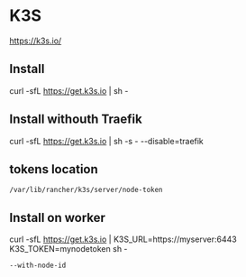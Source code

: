 # K3S 
https://k3s.io/

## Install
  
  curl -sfL https://get.k3s.io | sh -

## Install withouth Traefik
  curl -sfL https://get.k3s.io | sh -s - --disable=traefik

## tokens location

    /var/lib/rancher/k3s/server/node-token

## Install on worker

curl -sfL https://get.k3s.io | K3S_URL=https://myserver:6443 K3S_TOKEN=mynodetoken sh -

    --with-node-id